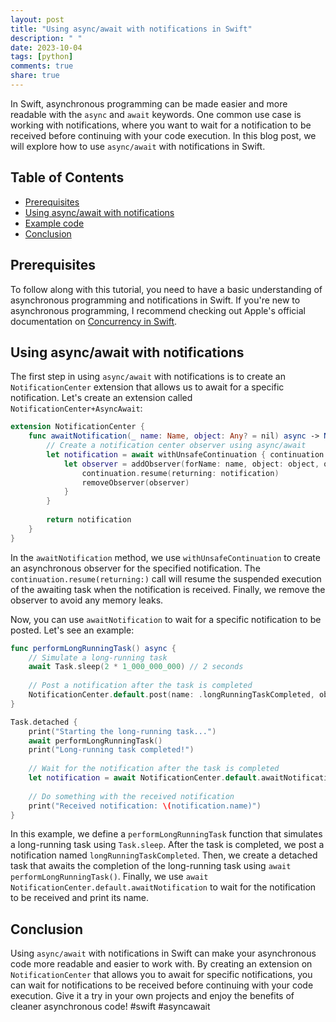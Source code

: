 ```yaml
---
layout: post
title: "Using async/await with notifications in Swift"
description: " "
date: 2023-10-04
tags: [python]
comments: true
share: true
---
```


In Swift, asynchronous programming can be made easier and more readable with the `async` and `await` keywords. One common use case is working with notifications, where you want to wait for a notification to be received before continuing with your code execution. In this blog post, we will explore how to use `async/await` with notifications in Swift.

## Table of Contents

- [Prerequisites](#prerequisites)
- [Using async/await with notifications](#using-async-await-with-notifications)
- [Example code](#example-code)
- [Conclusion](#conclusion)

## Prerequisites

To follow along with this tutorial, you need to have a basic understanding of asynchronous programming and notifications in Swift. If you're new to asynchronous programming, I recommend checking out Apple's official documentation on [Concurrency in Swift](https://docs.swift.org/swift-book/LanguageGuide/Concurrency.html).

## Using async/await with notifications

The first step in using `async/await` with notifications is to create an `NotificationCenter` extension that allows us to await for a specific notification. Let's create an extension called `NotificationCenter+AsyncAwait`:

```swift
extension NotificationCenter {
    func awaitNotification(_ name: Name, object: Any? = nil) async -> Notification {
        // Create a notification center observer using async/await
        let notification = await withUnsafeContinuation { continuation in
            let observer = addObserver(forName: name, object: object, queue: nil) { notification in
                continuation.resume(returning: notification)
                removeObserver(observer)
            }
        }
        
        return notification
    }
}
```

In the `awaitNotification` method, we use `withUnsafeContinuation` to create an asynchronous observer for the specified notification. The `continuation.resume(returning:)` call will resume the suspended execution of the awaiting task when the notification is received. Finally, we remove the observer to avoid any memory leaks.

Now, you can use `awaitNotification` to wait for a specific notification to be posted. Let's see an example:

```swift
func performLongRunningTask() async {
    // Simulate a long-running task
    await Task.sleep(2 * 1_000_000_000) // 2 seconds
    
    // Post a notification after the task is completed
    NotificationCenter.default.post(name: .longRunningTaskCompleted, object: nil)
}

Task.detached {
    print("Starting the long-running task...")
    await performLongRunningTask()
    print("Long-running task completed!")
    
    // Wait for the notification after the task is completed
    let notification = await NotificationCenter.default.awaitNotification(.longRunningTaskCompleted)
    
    // Do something with the received notification
    print("Received notification: \(notification.name)")
}
```

In this example, we define a `performLongRunningTask` function that simulates a long-running task using `Task.sleep`. After the task is completed, we post a notification named `longRunningTaskCompleted`. Then, we create a detached task that awaits the completion of the long-running task using `await performLongRunningTask()`. Finally, we use `await NotificationCenter.default.awaitNotification` to wait for the notification to be received and print its name.

## Conclusion

Using `async/await` with notifications in Swift can make your asynchronous code more readable and easier to work with. By creating an extension on `NotificationCenter` that allows you to await for specific notifications, you can wait for notifications to be received before continuing with your code execution. Give it a try in your own projects and enjoy the benefits of cleaner asynchronous code! #swift #asyncawait